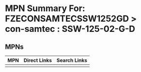 



# MPN Summary For: FZECONSAMTECSSW1252GD > con-samtec : SSW-125-02-G-D

## MPNs
  

|MPN|Direct Links|Search Links|
| :--- | :--- | :--- |
||||
